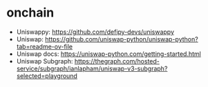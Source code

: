 # onchain

- Uniswappy: https://github.com/defipy-devs/uniswappy
- Uniswap: https://github.com/uniswap-python/uniswap-python?tab=readme-ov-file
- Uniswap docs: https://uniswap-python.com/getting-started.html
- Uniswap Subgraph: https://thegraph.com/hosted-service/subgraph/ianlapham/uniswap-v3-subgraph?selected=playground